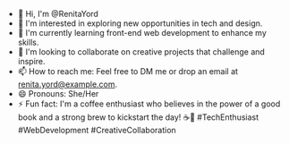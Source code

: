- 👋 Hi, I'm @RenitaYord
- 👀 I'm interested in exploring new opportunities in tech and design.
- 🌱 I'm currently learning front-end web development to enhance my skills.
- 💞️ I'm looking to collaborate on creative projects that challenge and inspire.
- 📫 How to reach me: Feel free to DM me or drop an email at renita.yord@example.com.
- 😄 Pronouns: She/Her
- ⚡ Fun fact: I'm a coffee enthusiast who believes in the power of a good book and a strong brew to kickstart the day! ☕📖 #TechEnthusiast #WebDevelopment #CreativeCollaboration

<!---
RenitaYord/RenitaYord is a ✨ special ✨ repository because its `README.md` (this file) appears on your GitHub profile.
You can click the Preview link to take a look at your changes.
--->

